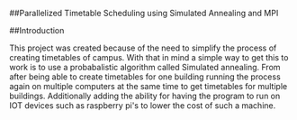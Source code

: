 ##Parallelized Timetable Scheduling using Simulated Annealing and MPI

##Introduction

This project was created because of the need to simplify the process of creating timetables of campus. With that in mind a simple way to get this to work is to use a probabalistic algorithm called Simulated annealing. From after being able to create timetables for one building running the process again on multiple computers at the same time to get timetables for multiple buildings. Additionally adding the ability for having the program to run on IOT devices such as raspberry pi's to lower the cost of such a machine. 
